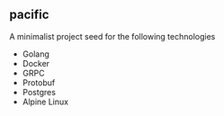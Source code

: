 pacific
-------

A minimalist project seed for the following technologies

+ Golang
+ Docker
+ GRPC
+ Protobuf
+ Postgres
+ Alpine Linux
